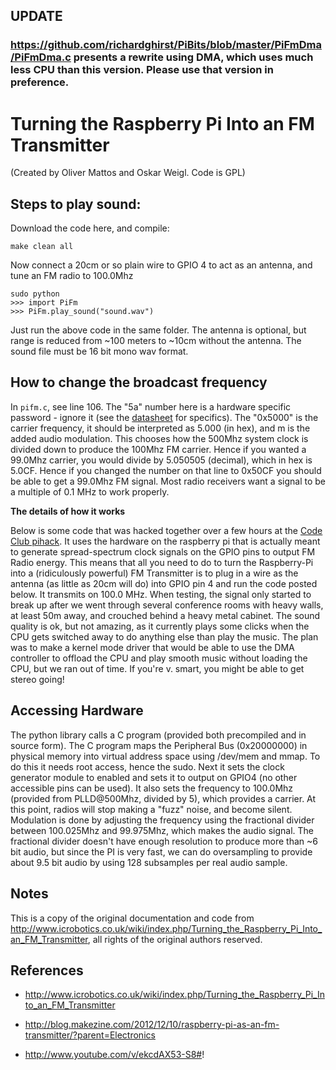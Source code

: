 ## UPDATE
### https://github.com/richardghirst/PiBits/blob/master/PiFmDma/PiFmDma.c presents a rewrite using DMA, which uses much less CPU than this version. Please use that version in preference.


Turning the Raspberry Pi Into an FM Transmitter
===============================================

(Created by Oliver Mattos and Oskar Weigl. Code is GPL)

Steps to play sound:
--------------------
Download the code here, and compile:

    make clean all
    
Now connect a 20cm or so plain wire to GPIO 4 to act as an antenna, and tune an FM radio to 100.0Mhz

    sudo python
    >>> import PiFm
    >>> PiFm.play_sound("sound.wav")

Just run the above code in the same folder. The antenna is optional, but range
is reduced from ~100 meters to ~10cm without the antenna. The sound file must
be 16 bit mono wav format. 

How to change the broadcast frequency
-------------------------------------
In `pifm.c`, see line 106. The "5a" number here is a hardware specific password -
ignore it (see the [datasheet](http://www.raspberrypi.org/wp-content/uploads/2012/02/BCM2835-ARM-Peripherals.pdf)
for specifics). The "0x5000" is the carrier frequency, it should be interpreted
as 5.000 (in hex), and m is the added audio modulation. This chooses how the
500Mhz system clock is divided down to produce the 100Mhz FM carrier. Hence if
you wanted a 99.0Mhz carrier, you would divide by 5.050505 (decimal), which in
hex is 5.0CF. Hence if you changed the number on that line to 0x50CF you should
be able to get a 99.0Mhz FM signal. Most radio receivers want a signal to be a
multiple of 0.1 MHz to work properly.  

**The details of how it works**

Below is some code that was hacked together over a few hours at the [Code Club
pihack](http://blog.codeclub.org.uk/blog/brief/). It uses the hardware on the 
raspberry pi that is actually meant to generate spread-spectrum clock signals
on the GPIO pins to output FM Radio energy. This means that all you need to do
to turn the Raspberry-Pi into a (ridiculously powerful) FM Transmitter is to
plug in a wire as the antenna (as little as 20cm will do) into GPIO pin 4 and
run the code posted below. It transmits on 100.0 MHz.  When testing, the signal
only started to break up after we went through several conference rooms with
heavy walls, at least 50m away, and crouched behind a heavy metal cabinet. The
sound quality is ok, but not amazing, as it currently plays some clicks when
the CPU gets switched away to do anything else than play the music. The plan
was to make a kernel mode driver that would be able to use the DMA controller
to offload the CPU and play smooth music without loading the CPU, but we ran
out of time.  If you're v.  smart, you might be able to get stereo going!

Accessing Hardware
------------------
The python library calls a C program (provided both precompiled and in source
form). The C program maps the Peripheral Bus (0x20000000) in physical memory
into virtual address space using /dev/mem and mmap. To do this it needs root
access, hence the sudo. Next it sets the clock generator module to enabled and
sets it to output on GPIO4 (no other accessible pins can be used). It also sets
the frequency to 100.0Mhz (provided from PLLD@500Mhz, divided by 5), which
provides a carrier. At this point, radios will stop making a "fuzz" noise, and
become silent.  Modulation is done by adjusting the frequency using the
fractional divider between 100.025Mhz and 99.975Mhz, which makes the audio
signal. The fractional divider doesn't have enough resolution to produce more
than ~6 bit audio, but since the PI is very fast, we can do oversampling to
provide about 9.5 bit audio by using 128 subsamples per real audio sample.

Notes
-----
This is a copy of the original documentation and code from 
http://www.icrobotics.co.uk/wiki/index.php/Turning_the_Raspberry_Pi_Into_an_FM_Transmitter, 
all rights of the original authors reserved.

References
----------
* http://www.icrobotics.co.uk/wiki/index.php/Turning_the_Raspberry_Pi_Into_an_FM_Transmitter

* http://blog.makezine.com/2012/12/10/raspberry-pi-as-an-fm-transmitter/?parent=Electronics

* http://www.youtube.com/v/ekcdAX53-S8#! 
